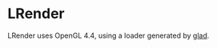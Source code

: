 # LRender

LRender uses OpenGL 4.4, using a loader generated by [glad](https://github.com/Dav1dde/glad).
